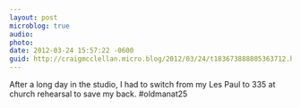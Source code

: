 ```yaml
---
layout: post
microblog: true
audio: 
photo: 
date: 2012-03-24 15:57:22 -0600
guid: http://craigmcclellan.micro.blog/2012/03/24/t183673888805363712.html
---
```

After a long day in the studio, I had to switch from my Les Paul to 335 at church rehearsal to save my back. #oldmanat25
